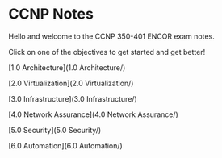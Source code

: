 # CCNP Notes

Hello and welcome to the CCNP 350-401 ENCOR exam notes.

Click on one of the objectives to get started and get better!

[1.0 Architecture](1.0 Architecture/)

[2.0 Virtualization](2.0 Virtualization/)

[3.0 Infrastructure](3.0 Infrastructure/)

[4.0 Network Assurance](4.0 Network Assurance/)

[5.0 Security](5.0 Security/)

[6.0 Automation](6.0 Automation/)
